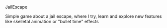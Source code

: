 JailEscape

Simple game about a jail escape, where I try, learn and explore new features like skelletal animation or "bullet time" effects
